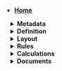 <style>
summary.header {
	font-weight: bold;
	margin-left: 15px;
}
</style>

* [__Home__](/)

<details>
<summary class=header>
Metadata
</summary>

* * [Basic Info](/metadata/basic-info.md)

* * [Tags](/metadata/tags.md)

</details>
<details>
<summary class=header> 
Definition
</summary>

* * [Subform](/definition/subform.md)

* * [Single Line Text field](/definition/single-text-field.md)

* * [Multi-Line Text Area](/definition/multi-line-text-area.md)

* * [Display Content](/definition/display-content.md)

* * [Checkbox](/definition/checkbox.md)

* * [Checkbox List](/definition/checkbox-list.md)

* * [Radio](/definition/radio.md)

* * [Select Dropdown](/definition/select-dropdown.md)

* * [Multi-Select Dropdown](/definition/multi-select-dropdown.md)

* * [Date](/definition/date.md)

* * [Date/Time](/definition/date-time.md)

* * [File](/definition/file.md)

* * [Phone](/definition/phone.md)

* * [Form Repeater](/definition/form-repeater.md)

* * [Signature](/definition/signature.md)

* * [Geolocation](/definition/geolocation.md)

* * [Linked Clone](/definition/linked-clone.md)

* * [Button](/definition/button.md)

* * [Color Picker](/definition/color-picker.md)

</details>

<details>
<summary class=header> Layout </summary>


</details>

<details>
<summary class=header> Rules </summary>

* * [Rule Help](/rules/rule-help.md)

</details>

<details>
<summary class=header> Calculations </summary>

* * [Help](/calculations/calc-help)

</details>

<details>
<summary class=header> Documents </summary>
</details>
